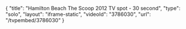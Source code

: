 {
    "title": "Hamilton Beach The Scoop 2012 TV spot - 30 second",
    "type": "solo",
    "layout": "iframe-static",
    "videoId": "3786030",
    "url": "\/tvpembed\/3786030"
}